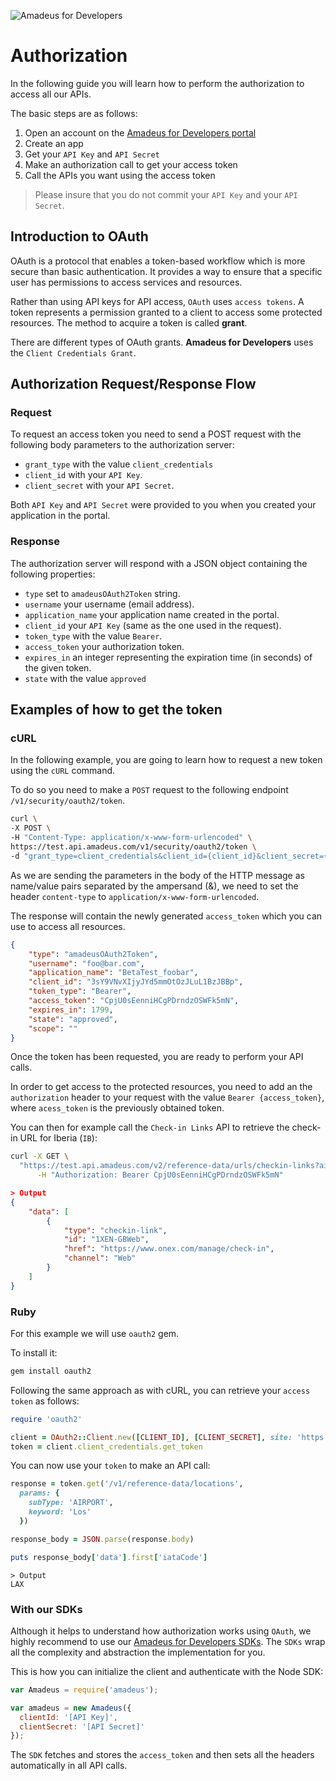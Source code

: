 ![Amadeus for Developers](../../master/images/logo.png)

# Authorization

In the following guide you will learn how to perform the authorization to access all our APIs.

The basic steps are as follows:

1. Open an account on the [Amadeus for Developers portal](https://uat.developers.amadeus.com/create-account)
2. Create an app
3. Get your `API Key` and `API Secret`
4. Make an authorization call to get your access token
5. Call the APIs you want using the access token

> Please insure that you do not commit your `API Key` and your `API Secret`. 


## Introduction to OAuth

OAuth is a protocol that enables a token-based workflow which is more secure than basic authentication. It provides a way to ensure that a specific user has permissions to access services and resources.

Rather than using API keys for API access, `OAuth` uses `access
tokens`.  A token represents a permission granted to a client to access some
protected resources. The method to acquire a token is called __grant__.

There are different types of OAuth grants. __Amadeus for Developers__ uses the `Client Credentials Grant`.  

## Authorization Request/Response Flow

### Request
To request an access token you need to send a POST request with the following
body parameters to the authorization server:

* `grant_type` with the value `client_credentials`
* `client_id` with your `API Key`.
* `client_secret` with your `API Secret`.

Both `API Key` and `API Secret` were provided to you when you created your application in the portal.

### Response
The authorization server will respond with a JSON object containing the following properties:

* `type` set to `amadeusOAuth2Token` string.
* `username` your username (email address).
* `application_name` your application name created in the portal.
* `client_id` your `API Key` (same as the one used in the request).
* `token_type` with the value `Bearer`.
* `access_token` your authorization token.
* `expires_in` an integer representing the expiration time (in seconds) of the given token.
* `state` with the value `approved`

## Examples of how to get the token

### cURL

In the following example, you are going to learn how to request a new token using the `cURL` command. 

To do so you need to make a `POST` request to the
following endpoint `/v1/security/oauth2/token`.

```bash
curl \
-X POST \
-H "Content-Type: application/x-www-form-urlencoded" \
https://test.api.amadeus.com/v1/security/oauth2/token \
-d "grant_type=client_credentials&client_id={client_id}&client_secret={client_secret}"
```

As we are sending the parameters in the body of the HTTP message as
name/value pairs separated by the ampersand (&), we need to set the header
`content-type` to `application/x-www-form-urlencoded`.

The response will contain the newly generated `access_token` which you can use
to access all resources.

```json
{
    "type": "amadeusOAuth2Token",
    "username": "foo@bar.com",
    "application_name": "BetaTest_foobar",
    "client_id": "3sY9VNvXIjyJYd5mmOtOzJLuL1BzJBBp",
    "token_type": "Bearer",
    "access_token": "CpjU0sEenniHCgPDrndzOSWFk5mN",
    "expires_in": 1799,
    "state": "approved",
    "scope": ""
}
```

Once the token has been requested, you are ready to perform your API calls.

In order to get access to the protected resources, you need to add an the
`authorization` header to your request with the value `Bearer {access_token}`,
where `acess_token` is the previously obtained token.

You can then for example call the `Check-in Links` API to retrieve the
check-in URL for Iberia (`IB`):

```bash
curl -X GET \
  "https://test.api.amadeus.com/v2/reference-data/urls/checkin-links?airline=1X" \
      -H "Authorization: Bearer CpjU0sEenniHCgPDrndzOSWFk5mN"
```

```json
> Output
{
    "data": [
        {
            "type": "checkin-link",
            "id": "1XEN-GBWeb",
            "href": "https://www.onex.com/manage/check-in",
            "channel": "Web"
        }
    ]
}
```

### Ruby

For this example we will use `oauth2` gem. 

To install it:
```ruby
gem install oauth2
```

Following the same approach as with cURL, you can retrieve your `access token` as follows:

```ruby
require 'oauth2'

client = OAuth2::Client.new([CLIENT_ID], [CLIENT_SECRET], site: 'https://test.api.amadeus.com', token_url: 'https://test.api.amadeus.com/v1/security/oauth2/token')
token = client.client_credentials.get_token
```
You can now use your `token` to make an API call:

```ruby
response = token.get('/v1/reference-data/locations',
  params: {
    subType: 'AIRPORT',
    keyword: 'Los'
  })

response_body = JSON.parse(response.body)

puts response_body['data'].first['iataCode']
```
```
> Output
LAX
```


### With our SDKs

Although it helps to understand how authorization works using
`OAuth`, we highly recommend to use our [Amadeus for Developers
SDKs](https://github.com/amadeus4dev).  The `SDKs` wrap
all the complexity and abstraction the implementation for you.

This is how you can initialize the client and authenticate
with the Node SDK:

```js
var Amadeus = require('amadeus');

var amadeus = new Amadeus({
  clientId: '[API Key]',
  clientSecret: '[API Secret]'
});

```

The `SDK` fetches and stores the `access_token` and then sets all the headers automatically in all API calls.





